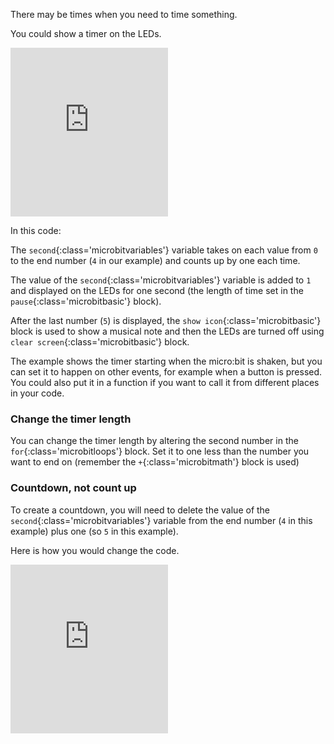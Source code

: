 There may be times when you need to time something.

You could show a timer on the LEDs.

<div style="position:relative;height:calc(200px + 5em);width:100%;overflow:hidden;"><iframe style="position:relative;top:0;left:0;width:50%;height:100%;" src="https://makecode.microbit.org/---codeembed#pub:_deg02oMaTHv8
" allowfullscreen="allowfullscreen" frameborder="0" sandbox="allow-scripts allow-same-origin"></iframe></div>

In this code:

The `second`{:class='microbitvariables'} variable takes on each value from `0` to the end number (`4` in our example) and counts up by one each time.

The value of the `second`{:class='microbitvariables'} variable is added to `1` and displayed on the LEDs for one second (the length of time set in the `pause`{:class='microbitbasic'} block).

After the last number (`5`) is displayed, the `show icon`{:class='microbitbasic'} block is used to show a musical note and then the LEDs are turned off using `clear screen`{:class='microbitbasic'} block.


The example shows the timer starting when the micro:bit is shaken, but you can set it to happen on other events, for example when a button is pressed. You could also put it in a function if you want to call it from different places in your code.

### Change the timer length

You can change the timer length by altering the second number in the `for`{:class='microbitloops'} block. Set it to one less than the number you want to end on (remember the `+`{:class='microbitmath'} block is used)

### Countdown, not count up

To create a countdown, you will need to delete the value of the `second`{:class='microbitvariables'} variable from the end number (`4` in this example) plus one (so `5` in this example).

Here is how you would change the code.

<div style="position:relative;height:calc(200px + 5em);width:100%;overflow:hidden;"><iframe style="position:relative;top:0;left:0;width:50%;height:100%;" src="https://makecode.microbit.org/---codeembed#pub:_fw1beAUiti0p
" allowfullscreen="allowfullscreen" frameborder="0" sandbox="allow-scripts allow-same-origin"></iframe></div>